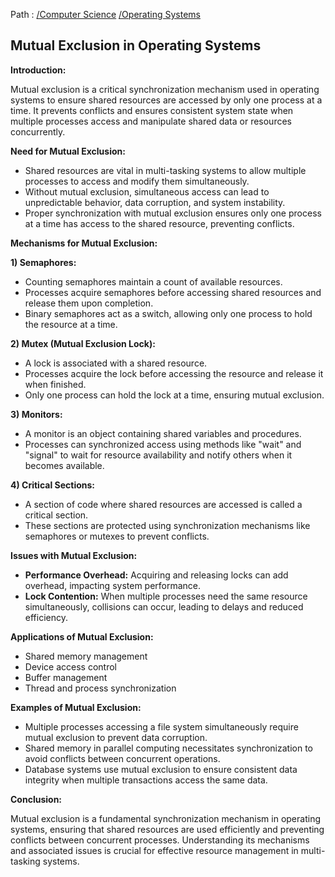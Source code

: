Path : [/Computer Science](../../index.md) [/Operating Systems](../index.md)
## Mutual Exclusion in Operating Systems

**Introduction:**

Mutual exclusion is a critical synchronization mechanism used in operating systems to ensure shared resources are accessed by only one process at a time. It prevents conflicts and ensures consistent system state when multiple processes access and manipulate shared data or resources concurrently.

**Need for Mutual Exclusion:**

- Shared resources are vital in multi-tasking systems to allow multiple processes to access and modify them simultaneously.
- Without mutual exclusion, simultaneous access can lead to unpredictable behavior, data corruption, and system instability.
- Proper synchronization with mutual exclusion ensures only one process at a time has access to the shared resource, preventing conflicts.


**Mechanisms for Mutual Exclusion:**

**1) Semaphores:**

- Counting semaphores maintain a count of available resources.
- Processes acquire semaphores before accessing shared resources and release them upon completion.
- Binary semaphores act as a switch, allowing only one process to hold the resource at a time.


**2) Mutex (Mutual Exclusion Lock):**

- A lock is associated with a shared resource.
- Processes acquire the lock before accessing the resource and release it when finished.
- Only one process can hold the lock at a time, ensuring mutual exclusion.


**3) Monitors:**

- A monitor is an object containing shared variables and procedures.
- Processes can synchronized access using methods like "wait" and "signal" to wait for resource availability and notify others when it becomes available.


**4) Critical Sections:**

- A section of code where shared resources are accessed is called a critical section.
- These sections are protected using synchronization mechanisms like semaphores or mutexes to prevent conflicts.


**Issues with Mutual Exclusion:**

- **Performance Overhead:** Acquiring and releasing locks can add overhead, impacting system performance.
- **Lock Contention:** When multiple processes need the same resource simultaneously, collisions can occur, leading to delays and reduced efficiency.


**Applications of Mutual Exclusion:**

- Shared memory management
- Device access control
- Buffer management
- Thread and process synchronization


**Examples of Mutual Exclusion:**

- Multiple processes accessing a file system simultaneously require mutual exclusion to prevent data corruption.
- Shared memory in parallel computing necessitates synchronization to avoid conflicts between concurrent operations.
- Database systems use mutual exclusion to ensure consistent data integrity when multiple transactions access the same data.


**Conclusion:**

Mutual exclusion is a fundamental synchronization mechanism in operating systems, ensuring that shared resources are used efficiently and preventing conflicts between concurrent processes. Understanding its mechanisms and associated issues is crucial for effective resource management in multi-tasking systems.
